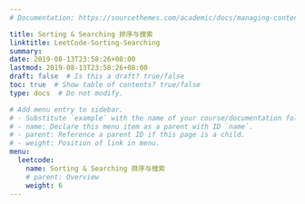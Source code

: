 ```yaml
---
# Documentation: https://sourcethemes.com/academic/docs/managing-content/

title: Sorting & Searching 排序与搜索
linktitle: LeetCode-Sorting-Searching
summary: 
date: 2019-08-13T23:58:26+08:00
lastmod: 2019-08-13T23:58:26+08:00
draft: false  # Is this a draft? true/false
toc: true  # Show table of contents? true/false
type: docs  # Do not modify.

# Add menu entry to sidebar.
# - Substitute `example` with the name of your course/documentation folder.
# - name: Declare this menu item as a parent with ID `name`.
# - parent: Reference a parent ID if this page is a child.
# - weight: Position of link in menu.
menu:
  leetcode:
    name: Sorting & Searching 排序与搜索
    # parent: Overview
    weight: 6
---
```

